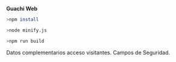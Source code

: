 **Guachi Web**

```bash
>npm install

>node minify.js

>npm run build

```

Datos complementarios acceso visitantes. Campos de Seguridad.